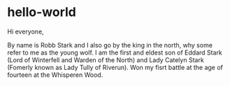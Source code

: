 # hello-world

Hi everyone,

By name is Robb Stark and I also go by the king in the north, why some refer to me as the young wolf. I am the first and eldest son of Eddard Stark (Lord of Winterfell and Warden of the North) and Lady Catelyn Stark (Fomerly known as Lady Tully of Riverun). Won my fisrt battle at the age of fourteen at the Whisperen Wood.
